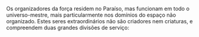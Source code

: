 ﻿Os organizadores da força residem no Paraíso, mas funcionam em todo o universo-mestre, mais particularmente nos domínios do espaço não organizado. Estes seres extraordinários não são criadores nem criaturas, e compreendem duas grandes divisões de serviço: